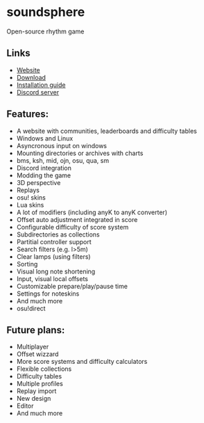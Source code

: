 # soundsphere
Open-source rhythm game
## Links
- [Website](https://soundsphere.xyz)
- [Download](https://dl.soundsphere.xyz/soundsphere.zip)
- [Installation guide](https://youtu.be/FvdafJSMx-s)
- [Discord server](https://discord.gg/ubKMtTk)

## Features:

- A website with communities, leaderboards and difficulty tables
- Windows and Linux
- Asyncronous input on windows
- Mounting directories or archives with charts
- bms, ksh, mid, ojn, osu, qua, sm
- Discord integration
- Modding the game
- 3D perspective
- Replays
- osu! skins
- Lua skins
- A lot of modifiers (including anyK to anyK converter)
- Offset auto adjustment integrated in score
- Configurable difficulty of score system
- Subdirectories as collections
- Partitial controller support
- Search filters (e.g. l>5m)
- Clear lamps (using filters)
- Sorting
- Visual long note shortening
- Input, visual local offsets
- Customizable prepare/play/pause time
- Settings for noteskins
- And much more
- osu!direct

## Future plans:

- Multiplayer
- Offset wizzard
- More score systems and difficulty calculators
- Flexible collections 
- Difficulty tables
- Multiple profiles
- Replay import
- New design
- Editor
- And much more
